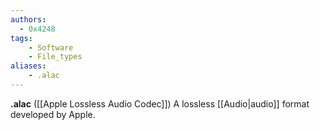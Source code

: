 ```yaml
---
authors:
  - 0x4248
tags:
    - Software
    - File_types
aliases:
    - .alac
---
```

**.alac** ([[Apple Lossless Audio Codec]]) A lossless [[Audio|audio]] format developed by Apple.
